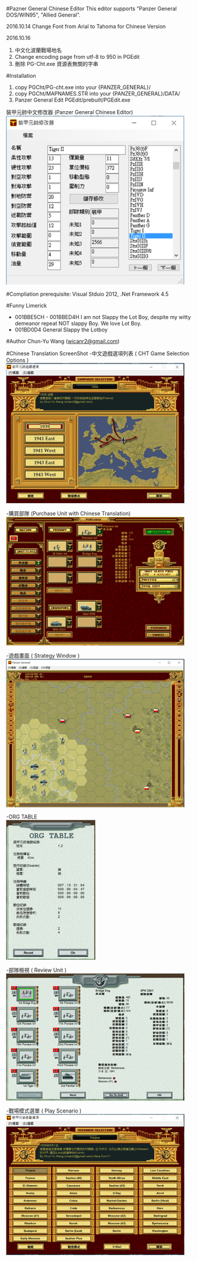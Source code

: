 #Pazner General Chinese Editor
This editor supports "Panzer General DOS/WIN95", "Allied General".

2016.10.14
Change Font from Arial to Tahoma for Chinese Version

2016.10.16
 1. 中文化波蘭戰場地名
 2. Change encoding page from utf-8 to 950 in PGEdit
 3. 刪除 PG-Cht.exe 資源表無關的字串

#Installation
1. copy PGCht/PG-cht.exe into your {PANZER_GENERAL}/
2. copy PGCht/MAPNAMES.STR into your {PANZER_GENERAL}/DATA/
3. Panzer General Edit PGEdit/prebuilt/PGEdit.exe

裝甲元帥中文修改器 (Panzer General Chinese Editor)<br>
<img src="/images/screenshot7.png?raw=true" width="480" alt="裝甲元帥中文修改器" title="裝甲元帥中文修改器">

#Compliation
prerequisite: Visual Stduio 2012, .Net Framework 4.5

#Funny Limerick 
* 001BBE5CH - 001BBED4H
I am not Slappy the Lot Boy, despite my witty demeanor repeat NOT slappy Boy. We love Lot Boy.
* 001BD0D4 
General Slappy the Lotboy

#Author
Chun-Yu Wang (wicanr2@gmail.com)

#Chinese Translation ScreenShot
-中文遊戲選項列表 ( CHT Game Selection Options )<br>
 <img src="/images/screenshot1.png?raw=true" width="480" alt="中文遊戲選項列表" title="中文遊戲選項列表">

-購買部隊 (Purchase Unit with Chinese Translation)<br>
 <img src="/images/screenshot2.png?raw=true" width="480" alt="購買部隊" title="購買部隊">

-遊戲畫面 ( Strategy Window )<br>
 <img src="/images/screenshot3.png?raw=true" width="480" alt="遊戲畫面" title="遊戲畫面">

-ORG TABLE<br>
 <img src="/images/screenshot4.png?raw=true" width="240" alt="ORG TABLE" title="ORG TABLE">

-部隊檢視 ( Review Unit )<br>
 <img src="/images/screenshot5.png?raw=true" width="480" alt="部隊檢視" title="部隊檢視">

-戰場模式選單 ( Play Scenario )<br>
 <img src="/images/screenshot6.png?raw=true" width="480" alt="戰場模式選單" title="戰場模式選單">

